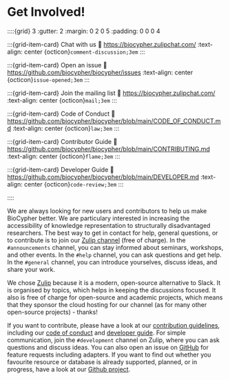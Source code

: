 # Get Involved!

::::{grid} 3
:gutter: 2
:margin: 0 2 0 5
:padding: 0 0 0 4

:::{grid-item-card} Chat with us
:link: https://biocypher.zulipchat.com/
:text-align: center
{octicon}`comment-discussion;3em`
:::

:::{grid-item-card} Open an issue
:link: https://github.com/biocypher/biocypher/issues
:text-align: center
{octicon}`issue-opened;3em`
:::

:::{grid-item-card} Join the mailing list
:link: https://biocypher.zulipchat.com/
:text-align: center
{octicon}`mail;3em`
:::

:::{grid-item-card} Code of Conduct
:link: https://github.com/biocypher/biocypher/blob/main/CODE_OF_CONDUCT.md
:text-align: center
{octicon}`law;3em`
:::

:::{grid-item-card} Contributor Guide
:link: https://github.com/biocypher/biocypher/blob/main/CONTRIBUTING.md
:text-align: center
{octicon}`flame;3em`
:::

:::{grid-item-card} Developer Guide
:link: https://github.com/biocypher/biocypher/blob/main/DEVELOPER.md
:text-align: center
{octicon}`code-review;3em`
:::

::::

We are always looking for new users and contributors to help us make BioCypher
better. We are particulary interested in increasing the accessibility of
knowledge representation to structurally disadvantaged researchers. The best way
to get in contact for help, general questions, or to contribute is to join our
[Zulip channel](https://biocypher.zulipchat.com/) (free of charge). In the
`#announcements` channel, you can stay informed about seminars, workshops, and
other events. In the `#help` channel, you can ask questions and get help. In the
`#general` channel, you can introduce yourselves, discuss ideas, and share your
work.

We chose [Zulip](https://zulip.com/) because it is a modern, open-source
alternative to Slack. It is organised by topics, which helps in keeping the
discussions focused. It also is free of charge for open-source and academic
projects, which means that they sponsor the cloud hosting for our channel (as
for many other open-source projects) - thanks!

If you want to contribute, please have a look at our [contribution
guidelines](https://github.com/biocypher/biocypher/blob/main/CONTRIBUTING.md),
including our [code of
conduct](https://github.com/biocypher/biocypher/blob/main/CODE_OF_CONDUCT.md) and
[developer guide](https://github.com/biocypher/biocypher/blob/main/DEVELOPER.md).
For simple communication, join the `#development` channel on Zulip, where you
can ask questions and discuss ideas. You can also open an issue on
[GitHub](https://github.com/biocypher/biocypher/issues) for feature requests
including adapters. If you want to find out whether you favourite resource or
database is already supported, planned, or in progress, have a look at our
[Github project](https://github.com/orgs/biocypher/projects/3/views/2).
